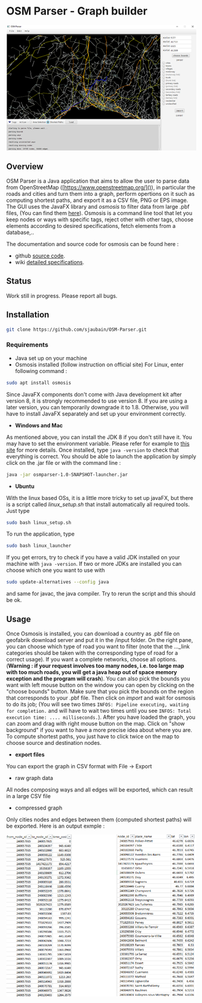 # OSM Parser - Graph builder

<img src="screenshot.png" style="display: block; margin: 0 auto" />

## Overview

OSM Parser is a Java application that aims to allow the user to parse data from OpenStreetMap ([https://www.openstreetmap.org/]()), in particular the roads and cities and turn them into a graph, perform opertions on it such as computing shortest paths, and export it as a CSV file, PNG or EPS image. The GUI uses the JavaFX library and *osmosis* to filter data from large .pbf files, (You can find them [here](https://download.geofabrik.de/)). Osmosis is a command line tool that let you keep nodes or ways with specific tags, reject other with other tags, choose elements according to desired specifications, fetch elements from a database,..

The documentation and source code for osmosis can be found here :
* github [source code](https://github.com/openstreetmap/osmosis).
* wiki [detailed specifications](https://wiki.openstreetmap.org/wiki/Osmosis/Detailed_Usage_0.48).

## Status

Work still in progress. Please report all bugs.

## Installation

```bash
git clone https://github.com/sjaubain/OSM-Parser.git
```

### Requirements
* Java set up on your machine
* Osmosis installed (follow instruction on official site)
For Linux, enter following command :

```bash
sudo apt install osmosis
```

Since JavaFX components don't come with Java development kit after version 8, it is strongly recommended to use version 8. If you are using a later version, you can temporarily downgrade it to 1.8. Otherwise, you will have to install JavaFX separately and set up your environment correctly.

* **Windows and Mac**

As mentioned above, you can install the JDK 8 if you don't still have it. You may have to set the environment variable. Please refer for example to [this site](https://www.java.com/en/download/help/windows_manual_download.html) for more details. Once installed, type `java -version` to check that everything is correct. You should be able to launch the application by simply click on the .jar file or with the command line :

```bash
java -jar osmparser-1.0-SNAPSHOT-launcher.jar
```

* **Ubuntu**

With the linux based OSs, it is a little more tricky to set up javaFX, but there is a script called *linux_setup.sh* that install automatically all required tools. Just type
```bash
sudo bash linux_setup.sh
```
To run the application, type

```bash
sudo bash linux_launcher
```
If you get errors, try to check if you have a valid JDK installed on your machine with `java -version`. If two or more JDKs are installed you can choose which one you want to use with

```bash
sudo update-alternatives --config java
```
and same for javac, the java compiler. Try to rerun the script and this should be ok.

## Usage

Once Osmosis is installed, you can download a country as .pbf file on geofabrik download server and put it in the /input folder. On the right pane, you can choose which type of road you want to filter (note that the ..._link categories should be taken with the corresponding type of road for a correct usage). If you want a complete networks, choose all options. (**Warning : if your request involves too many nodes, i.e. too large map with too much roads, you will get a java heap out of space memory exception and the program will crash**). You can also pick the bounds you want with left mouse button on the window you can open by clicking on the "choose bounds" button. Make sure that you pick the bounds on the region that corresponds to your .pbf file.
Then click on *import* and wait for osmosis to do its job; (You will see two times `INFOS: Pipeline executing, waiting for completion.` and will have to wait two times until you see `INFOS: Total execution time: .... milliseconds.`). After you have loaded the graph, you can zoom and drag with right mouse button on the map. Click on "show background" if you want to have a more precise idea about where you are. To compute shortest paths, you just have to click twice on the map to choose source and destination nodes.

* **export files**

You can export the graph in CSV format with File -> Export

* raw graph data

All nodes composing ways and all edges will be exported, which can result in a large CSV file

* compressed graph

Only cities nodes and edges between them (computed shortest paths) will be exported. Here is an output exmple :

<img src="screenshot2.png" style="display: block; margin: 0 auto" />
